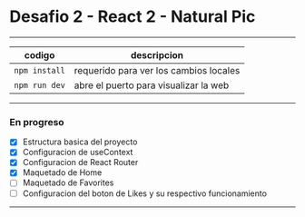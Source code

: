 # Desafio 2 - React 2 - Natural Pic
---
| codigo | descripcion |
| ------ | ----------- |
|`npm install` | requerido para ver los cambios locales |
|`npm run dev` | abre el puerto para visualizar la web |
---
### En progreso

- [x] Estructura basica del proyecto
- [x] Configuracion de useContext
- [x] Configuracion de React Router
- [x] Maquetado de Home
- [ ] Maquetado de Favorites
- [ ] Configuracion del boton de Likes y su respectivo funcionamiento

---


